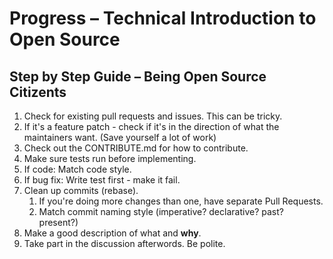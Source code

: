 # Progress – Technical Introduction to Open Source

## Step by Step Guide – Being Open Source Citizents

1. Check for existing pull requests and issues. This can be tricky.
2. If it's a feature patch - check if it's in the direction of what the maintainers want. (Save yourself a lot of work)
3. Check out the CONTRIBUTE.md for how to contribute.
4. Make sure tests run before implementing.
5. If code: Match code style.
6. If bug fix: Write test first - make it fail.
7. Clean up commits (rebase).
   1. If you're doing more changes than one, have separate Pull Requests.
   2. Match commit naming style (imperative? declarative? past? present?)
8. Make a good description of what and **why**.
9. Take part in the discussion afterwords. Be polite.
